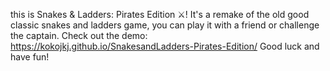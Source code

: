 this is Snakes & Ladders: Pirates Edition :crossed_swords:!
It's a remake of the old good classic snakes and ladders game, you can play it with a friend or challenge the captain.
Check out the demo: https://kokojkj.github.io/SnakesandLadders-Pirates-Edition/
Good luck and have fun! 
